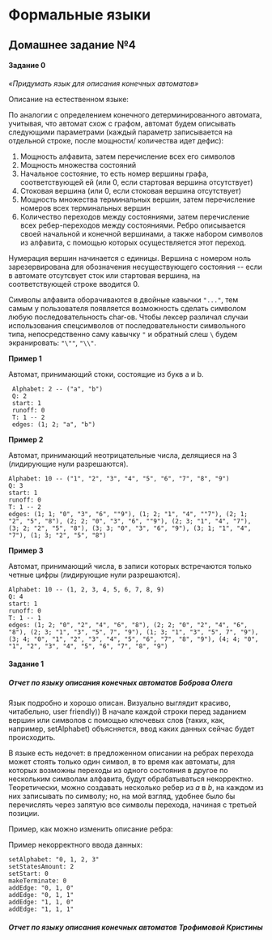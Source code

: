 # Формальные языки
## Домашнее задание №4

#### Задание 0
*«Придумать язык для описания конечных автоматов»*

Описание на естественном языке:

По аналогии с определением конечного детерминированного автомата, учитывая, что автомат схож с графом, автомат будем описывать следующими параметрами (каждый параметр записывается на отдельной строке, после мощности/ количества идет дефис):
1. Мощность алфавита, затем перечисление всех его символов
2. Мощность множества состояний
3. Начальное состояние, то есть номер вершины графа, соответствующей ей (или 0, если стартовая вершина отсутствует)
4. Стоковая вершина (или 0, если стоковая вершина отсутствует)
5. Мощность множества терминальных вершин, затем перечисление номеров всех терминальных вершин
6. Количество переходов между состояниями, затем перечисление всех ребер-переходов между состояниями. Ребро описывается своей начальной и конечной вершинами, а также набором символов из алфавита, с помощью которых осуществляется этот переход.

Нумерация вершин начинается с единицы. Вершина с номером ноль зарезервирована для обозначения несуществующего состояния -- если в автомате отсутсвует сток или стартовая вершина, на соответствующей строке вводится 0.

Символы алфавита оборачиваются в двойные кавычки `"..."`, тем самым у пользователя появляется возможность сделать символом любую последовательность char-ов. Чтобы лексер различал случаи использования спецсимволов от последовательности символьного типа, непосредственно саму кавычку `"` и обратный слеш `\` будем экранировать: `"\""`, `"\\"`.

**Пример 1**

Автомат, принимающий стоки, состоящие из букв a и b.
```
 Alphabet: 2 -- ("a", "b")
 Q: 2
 start: 1
 runoff: 0
 T: 1 -- 2
 edges: (1; 2; "a", "b")
```
**Пример 2**

Автомат, принимающий неотрицательные числа, делящиеся на 3 (лидирующие нули разрешаются).
```
Alphabet: 10 -- ("1", "2", "3", "4", "5", "6", "7", "8", "9")
Q: 3
start: 1
runoff: 0
T: 1 -- 2
edges: (1; 1; "0", "3", "6", ""9"), (1; 2; "1", "4", ""7"), (2; 1; "2", "5", "8"), (2; 2; "0", "3", "6", ""9"), (2; 3; "1", "4", "7"), (3; 2; "2", "5", "8"), (3; 3; "0", "3", "6", "9"), (3; 1; "1", "4", "7"), (1; 3; "2", "5", "8")
```
**Пример 3**

Автомат, принимающий числа, в записи которых встречаются только четные цифры (лидирующие нули разрешаются).
```
Alphabet: 10 -- (1, 2, 3, 4, 5, 6, 7, 8, 9)
Q: 4
start: 1
runoff: 0
T: 1 -- 1
edges: (1; 2; "0", "2", "4", "6", "8"), (2; 2; "0", "2", "4", "6", "8"), (2; 3; "1", "3", "5", 7", "9"), (1; 3; "1", "3", "5", 7", "9"), (3; 4; "0", "1", "2", "3", "4", "5", "6", "7", "8", "9"), (4; 4; "0", "1", "2", "3", "4", "5", "6", "7", "8", "9")
```

#### Задание 1

##### Отчет по языку описания конечных автоматов Боброва Олега

Язык подробно и хорошо описан. Визуально выглядит красиво, читабельно, user friendly)) В начале каждой строки перед заданием вершин или символов с помощью ключевых слов (таких, как, например, setAlphabet) объясняется, ввод каких данных сейчас будет происходить.

В языке есть недочет: в предложенном описании на ребрах перехода может стоять только один символ, в то время как автоматы, для которых возможны переходы из одного состояния в другое по нескольким символам алфавита, будут обрабатываться некорректно.
Теоретически, можно создавать несколько ребер из *a* в *b*, на каждом из них записывать по символу; но, на мой взгляд, удобнее было бы перечислять через запятую все символы перехода, начиная с третьей позиции.

Пример, как можно изменить описание ребра:


Пример некорректного ввода данных:
```
setAlphabet: "0, 1, 2, 3"
setStatesAmount: 2
setStart: 0
makeTerminate: 0
addEdge: "0, 1, 0"
addEdge: "0, 1, 1"
addEdge: "1, 1, 0"
addEdge: "1, 1, 1"
```

##### Отчет по языку описания конечных автоматов Трофимовой Кристины
